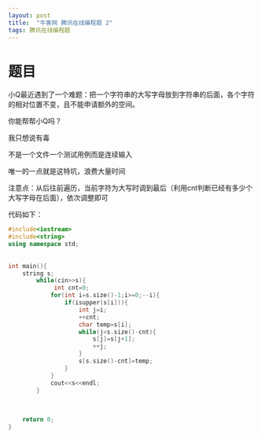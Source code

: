```yaml
---
layout: post
title:  "牛客网 腾讯在线编程题 2"
tags: 腾讯在线编程题
---
```

# 题目

小Q最近遇到了一个难题：把一个字符串的大写字母放到字符串的后面，各个字符的相对位置不变，且不能申请额外的空间。

 你能帮帮小Q吗？ 





我只想说有毒

不是一个文件一个测试用例而是连续输入

唯一的一点就是这特坑，浪费大量时间

注意点：从后往前遍历，当前字符为大写时调到最后（利用cnt判断已经有多少个大写字母在后面），依次调整即可

代码如下：

```c++
#include<iostream>
#include<string>
using namespace std;
 
 
int main(){
    string s;
        while(cin>>s){
             int cnt=0;
            for(int i=s.size()-1;i>=0;--i){
                if(isupper(s[i])){
                    int j=i;
                    ++cnt;
                    char temp=s[i];
                    while(j<s.size()-cnt){
                        s[j]=s[j+1];
                        ++j;
                    }
                    s[s.size()-cnt]=temp;
                }
            }
            cout<<s<<endl;
        }
        
     
     
    return 0;
}
```

